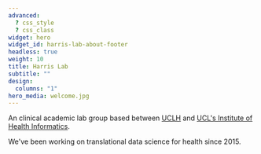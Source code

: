 ```yaml
---
advanced:
  ? css_style
  ? css_class
widget: hero
widget_id: harris-lab-about-footer
headless: true
weight: 10
title: Harris Lab
subtitle: ""
design:
  columns: "1"
hero_media: welcome.jpg
---
```

An clinical academic lab group based between [UCLH](https://www.uclh.nhs.uk/our-services/find-service/critical-care) and [UCL's Institute of Health Informatics](https://www.ucl.ac.uk/health-informatics/groups/translational-data-science).

We've been working on translational data science for health since 2015.